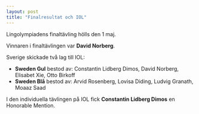```yaml
---
layout: post
title: "Finalresultat och IOL"
---
```


Lingolympiadens finaltävling hölls den 1 maj.

Vinnaren i finaltävlingen var **David Norberg**.

Sverige skickade två lag till IOL:
* **Sweden Gul** bestod av: Constantin Lidberg Dimos, David Norberg, Elisabet Xie, Otto Birkoff
* **Sweden Blå** bestod av: Arvid Rosenberg, Lovisa Diding, Ludvig Granath, Moaaz Saad

I den individuella tävlingen på IOL fick **Constantin Lidberg Dimos** en Honorable Mention.